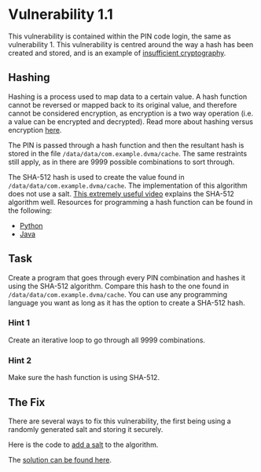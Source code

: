 # Vulnerability 1.1
This vulnerability is contained within the PIN code login, the same as vulnerability 1. This vulnerability is centred around the way a hash has been created and stored, and is an example of [insufficient cryptography].  

## Hashing
Hashing is a process used to map data to a certain value. A hash function cannot be reversed or mapped back to its original value, and therefore cannot be considered encryption, as encryption is a two way operation (i.e. a value can be encrypted and decrypted). Read more about hashing versus encryption [here].  

The PIN is passed through a hash function and then the resultant hash is stored in the file `/data/data/com.example.dvma/cache`. The same restraints still apply, as in there are 9999 possible combinations to sort through.  

The SHA-512 hash is used to create the value found in `/data/data/com.example.dvma/cache`. The implementation of this algorithm does not use a salt. [This extremely useful video] explains the SHA-512 algorithm well. Resources for programming a hash function can be found in the following:
* [Python]
* [Java]

## Task
Create a program that goes through every PIN combination and hashes it using the SHA-512 algorithm. Compare this hash to the one found in `/data/data/com.example.dvma/cache`. You can use any programming language you want as long as it has the option to create a SHA-512 hash.  

### Hint 1
Create an iterative loop to go through all 9999 combinations.

### Hint 2
Make sure the hash function is using SHA-512.

## The Fix
There are several ways to fix this vulnerability, the first being using a randomly generated salt and storing it securely.  

Here is the code to [add a salt] to the algorithm.  

The [solution can be found here].

[insufficient cryptography]: https://owasp.org/www-project-mobile-top-10/2016-risks/m5-insufficient-cryptography
[Java]: https://techexpertise.medium.com/java-cryptographic-hash-functions-a7ae28f3fa42
[Python]: https://www.geeksforgeeks.org/sha-in-python/
[This extremely useful video]: https://www.youtube.com/watch?v=DMtFhACPnTY&t=351s
[here]: https://aboutssl.org/hashing-vs-encryption/
[solution can be found here]: https://pl.kotl.in/5Fr98F7zB
[add a salt]: https://pl.kotl.in/3OPg6532F
